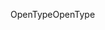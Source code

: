 <span data-ttu-id="258ef-101">OpenType</span><span class="sxs-lookup"><span data-stu-id="258ef-101">OpenType</span></span>